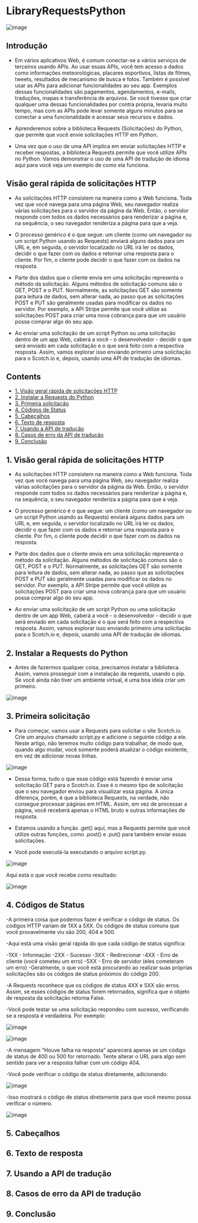 # LibraryRequestsPython <!-- omit in toc -->
![image](https://github.com/venysssssssssss/LibraryRequestsPython/assets/99450704/b1db6e38-bb9a-4763-adbc-6d63943c9474) 

## Introdução <!-- omit in toc -->
- Em vários aplicativos Web, é comum conectar-se a vários serviços de terceiros usando APIs. Ao usar essas APIs, você tem acesso a dados como informações meteorológicas, placares esportivos, listas de filmes, tweets, resultados de mecanismo de busca e fotos. Também é possível usar as APIs para adicionar funcionalidades ao seu app. Exemplos dessas funcionalidades são pagamentos, agendamentos, e-mails, traduções, mapas e transferência de arquivos. Se você tivesse que criar qualquer uma dessas funcionalidades por contra própria, levaria muito tempo, mas com as APIs pode levar somente alguns minutos para se conectar a uma funcionalidade e acessar seus recursos e dados.

- Aprenderemos sobre a biblioteca Requests (Solicitações) do Python, que permite que você envie solicitações HTTP em Python.

- Uma vez que o uso de uma API implica em enviar solicitações HTTP e receber respostas, a biblioteca Requests permite que você utilize APIs no Python. Vamos demonstrar o uso de uma API de tradução de idioma aqui para você veja um exemplo de como ela funciona.

## Visão geral rápida de solicitações HTTP <!-- omit in toc -->

- As solicitações HTTP consistem na maneira como a Web funciona. Toda vez que você navega para uma página Web, seu navegador realiza várias solicitações para o servidor da página da Web. Então, o servidor responde com todos os dados necessários para renderizar a página e, na sequência, o seu navegador renderiza a página para que a veja.

- O processo genérico é o que segue: um cliente (como um navegador ou um script Python usando as Requests) enviará alguns dados para um URL e, em seguida, o servidor localizado no URL irá ler os dados, decidir o que fazer com os dados e retornar uma resposta para o cliente. Por fim, o cliente pode decidir o que fazer com os dados na resposta.

- Parte dos dados que o cliente envia em uma solicitação representa o método da solicitação. Alguns métodos de solicitação comuns são o GET, POST e o PUT. Normalmente, as solicitações GET são somente para leitura de dados, sem alterar nada, ao passo que as solicitações POST e PUT são geralmente usadas para modificar os dados no servidor. Por exemplo, a API Stripe permite que você utilize as solicitações POST para criar uma nova cobrança para que um usuário possa comprar algo do seu app.

- Ao enviar uma solicitação de um script Python ou uma solicitação dentro de um app Web, caberá a você - o desenvolvedor - decidir o que será enviado em cada solicitação e o que será feito com a respectiva resposta. Assim, vamos explorar isso enviando primeiro uma solicitação para o Scotch.io e, depois, usando uma API de tradução de idiomas.

## Contents <!-- omit in toc -->
- [1. Visão geral rápida de solicitações HTTP](#1-visao-geral)
- [2. Instalar a Requests do Python](#2-comandos-linux)
- [3. Primeira solicitação](#3-comandos-linux)
- [4. Códigos de Status](#4-comandos-linux)
- [5. Cabeçalhos](#5-comandos-linux)
- [6. Texto de resposta](#6-comandos-linux)
- [7. Usando a API de tradução](#7-comandos-linux)
- [8. Casos de erro da API de tradução](#8-comandos-linux)
- [9. Conclusão](#9-conclusão)


## 1. Visão geral rápida de solicitações HTTP
- As solicitações HTTP consistem na maneira como a Web funciona. Toda vez que você navega para uma página Web, seu navegador realiza várias solicitações para o servidor da página da Web. Então, o servidor responde com todos os dados necessários para renderizar a página e, na sequência, o seu navegador renderiza a página para que a veja.

- O processo genérico é o que segue: um cliente (como um navegador ou um script Python usando as Requests) enviará alguns dados para um URL e, em seguida, o servidor localizado no URL irá ler os dados, decidir o que fazer com os dados e retornar uma resposta para o cliente. Por fim, o cliente pode decidir o que fazer com os dados na resposta.

- Parte dos dados que o cliente envia em uma solicitação representa o método da solicitação. Alguns métodos de solicitação comuns são o GET, POST e o PUT. Normalmente, as solicitações GET são somente para leitura de dados, sem alterar nada, ao passo que as solicitações POST e PUT são geralmente usadas para modificar os dados no servidor. Por exemplo, a API Stripe permite que você utilize as solicitações POST para criar uma nova cobrança para que um usuário possa comprar algo do seu app.

- Ao enviar uma solicitação de um script Python ou uma solicitação dentro de um app Web, caberá a você - o desenvolvedor - decidir o que será enviado em cada solicitação e o que será feito com a respectiva resposta. Assim, vamos explorar isso enviando primeiro uma solicitação para o Scotch.io e, depois, usando uma API de tradução de idiomas.

## 2. Instalar a Requests do Python
- Antes de fazermos qualquer coisa, precisamos instalar a biblioteca. Assim, vamos prosseguir com a instalação da requests, usando o pip. Se você ainda não tiver um ambiente virtual, é uma boa ideia criar um primeiro.

![image](https://github.com/venysssssssssss/LibraryRequestsPython/assets/99450704/e1140c51-5751-4da7-9d78-9bb1871f171c)
 
## 3. Primeira solicitação
- Para começar, vamos usar a Requests para solicitar o site Scotch.io. Crie um arquivo chamado script.py e adicione o seguinte código a ele. Neste artigo, não teremos muito código para trabalhar, de modo que, quando algo mudar, você somente poderá atualizar o código existente, em vez de adicionar novas linhas.

![image](https://github.com/venysssssssssss/LibraryRequestsPython/assets/99450704/d1ba05ae-e718-47e4-b92f-15f6ccdc0c43)

- Dessa forma, tudo o que esse código está fazendo é enviar uma solicitação GET para o Scotch.io. Esse é o mesmo tipo de solicitação que o seu navegador enviou para visualizar essa página. A única diferença, porém, é que a biblioteca Requests, na verdade, não consegue processar páginas em HTML. Assim, em vez de processar a página, você receberá apenas o HTML bruto e outras informações de resposta.

- Estamos usando a função .get() aqui, mas a Requests permite que você utilize outras funções, como .post() e .put() para também enviar essas solicitações.

- Você pode executá-la executando o arquivo script.py.

![image](https://github.com/venysssssssssss/LibraryRequestsPython/assets/99450704/cf245c9f-a5cc-4c0a-8faf-4220ec6ab13d)

Aqui está o que você recebe como resultado:

![image](https://github.com/venysssssssssss/LibraryRequestsPython/assets/99450704/a6f733b4-6636-47be-b0c7-355cdec6b0e4)

## 4. Códigos de Status

-A primeira coisa que podemos fazer é verificar o código de status. Os códigos HTTP variam de 1XX a 5XX. Os códigos de status comuns que você provavelmente viu são 200, 404 e 500.

-Aqui está uma visão geral rápida do que cada código de status significa:

-1XX - Informação
-2XX - Sucesso
-3XX - Redirecionar
-4XX - Erro de cliente (você cometeu um erro)
-5XX - Erro de servidor (eles cometeram um erro)
-Geralmente, o que você está procurando ao realizar suas próprias solicitações são os códigos de status próximos do código 200.

-A Requests reconhece que os códigos de status 4XX e 5XX são erros. Assim, se esses códigos de status forem retornados, significa que o objeto de resposta da solicitação retorna False.

-Você pode testar se uma solicitação respondeu com sucesso, verificando se a resposta é verdadeira. Por exemplo:

![image](https://github.com/venysssssssssss/LibraryRequestsPython/assets/99450704/359187e3-2d6e-4129-ac4b-04d006cb8657)

![image](https://github.com/venysssssssssss/LibraryRequestsPython/assets/99450704/d1805b2f-2d5e-4aa2-9ae7-3933f28824df)

-A mensagem “Houve falha na resposta” aparecerá apenas se um código de status de 400 ou 500 for retornado. Tente alterar o URL para algo sem sentido para ver a resposta falhar com um código 404.

-Você pode verificar o código de status diretamente, adicionando:

![image](https://github.com/venysssssssssss/LibraryRequestsPython/assets/99450704/93ab3208-18c1-42ad-ae23-322745ce6b26)

-Isso mostrará o código de status diretamente para que você mesmo possa verificar o número.

![image](https://github.com/venysssssssssss/LibraryRequestsPython/assets/99450704/026965db-93ad-45ed-ba00-b44b72c28f68)


## 5. Cabeçalhos

## 6. Texto de resposta

## 7. Usando a API de tradução

## 8. Casos de erro da API de tradução

## 9. Conclusão

